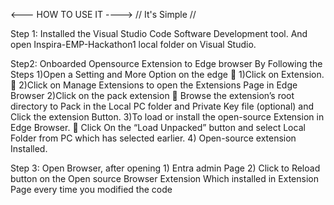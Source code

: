 <---  HOW TO USE IT  ---->
  // It's Simple //
  
Step 1: 
      Installed the Visual Studio Code Software Development tool. And open Inspira-EMP-Hackathon1 local folder on Visual Studio.
      
Step2:
      Onboarded Opensource Extension to Edge browser By Following the Steps
           1)Open a Setting and More Option on the edge 
                  	1)Click on Extension.
                  	2)Click on Manage Extensions to open the Extensions Page in Edge Browser
           2)Click on the pack extension 
                  	Browse the extension’s root directory to Pack in the Local PC folder and Private Key file (optional) and  Click the extension Button.
           3)To load or install the open-source Extension in Edge Browser.
                  	Click On the “Load Unpacked” button and select Local Folder from PC which has selected earlier.
           4) Open-source extension Installed.

Step 3: 
      Open Browser, after opening
           1)	Entra admin Page
           2)	Click to  Reload button on  the Open source Browser Extension Which installed in Extension Page every time you modified the code 

